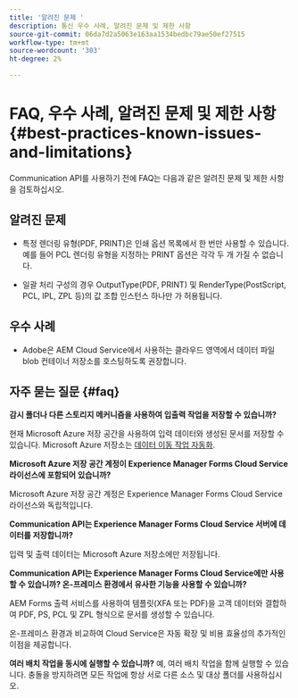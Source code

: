 ```yaml
---
title: '알려진 문제 '
description: 통신 우수 사례, 알려진 문제 및 제한 사항
source-git-commit: 06da7d2a5063e163aa1534bedbc79ae50ef27515
workflow-type: tm+mt
source-wordcount: '303'
ht-degree: 2%

---
```



# FAQ, 우수 사례, 알려진 문제 및 제한 사항 {#best-practices-known-issues-and-limitations}

Communication API를 사용하기 전에 FAQ는 다음과 같은 알려진 문제 및 제한 사항을 검토하십시오.

## 알려진 문제

- 특정 렌더링 유형(PDF, PRINT)은 인쇄 옵션 목록에서 한 번만 사용할 수 있습니다. 예를 들어 PCL 렌더링 유형을 지정하는 PRINT 옵션은 각각 두 개 가질 수 없습니다.

- 일괄 처리 구성의 경우 OutputType(PDF, PRINT) 및 RenderType(PostScript, PCL, IPL, ZPL 등)의 값 조합 인스턴스 하나만 가 허용됩니다.

## 우수 사례

- Adobe은 AEM Cloud Service에서 사용하는 클라우드 영역에서 데이터 파일 blob 컨테이너 저장소를 호스팅하도록 권장합니다.

## 자주 묻는 질문 {#faq}

**감시 폴더나 다른 스토리지 메커니즘을 사용하여 입출력 작업을 저장할 수 있습니까?**

현재 Microsoft Azure 저장 공간을 사용하여 입력 데이터와 생성된 문서를 저장할 수 있습니다. Microsoft Azure 저장소는 [데이터 이동 작업 자동화](https://docs.microsoft.com/en-us/azure/storage/common/storage-use-azcopy-v10).

**Microsoft Azure 저장 공간 계정이 Experience Manager Forms Cloud Service 라이선스에 포함되어 있습니까?**

Microsoft Azure 저장 공간 계정은 Experience Manager Forms Cloud Service 라이선스와 독립적입니다.

**Communication API는 Experience Manager Forms Cloud Service 서버에 데이터를 저장합니까?**

입력 및 출력 데이터는 Microsoft Azure 저장소에만 저장됩니다.

**Communication API는 Experience Manager Forms Cloud Service에만 사용할 수 있습니까? 온-프레미스 환경에서 유사한 기능을 사용할 수 있습니까?**

AEM Forms 출력 서비스를 사용하여 템플릿(XFA 또는 PDF)을 고객 데이터와 결합하여 PDF, PS, PCL 및 ZPL 형식으로 문서를 생성할 수 있습니다.

온-프레미스 환경과 비교하여 Cloud Service은 자동 확장 및 비용 효율성의 추가적인 이점을 제공합니다.

<!--**Where is data processed?**

**Who has access to data?**

**Is data encrypted?**

**Where is data hosted?** -->

**여러 배치 작업을 동시에 실행할 수 있습니까?**
예, 여러 배치 작업을 함께 실행할 수 있습니다. 충돌을 방지하려면 모든 작업에 항상 서로 다른 소스 및 대상 폴더를 사용하십시오.
